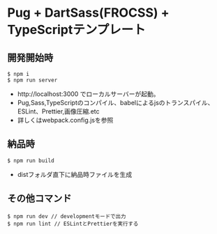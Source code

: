 # Pug + DartSass(FROCSS) + TypeScriptテンプレート

## 開発開始時
```
$ npm i
$ npm run server
```
- http://localhost:3000 でローカルサーバーが起動。
- Pug,Sass,TypeScriptのコンパイル、babelによるjsのトランスパイル、ESLint、Prettier,画像圧縮.etc
- 詳しくはwebpack.config.jsを参照

## 納品時

```
$ npm run build
```
- distフォルダ直下に納品時ファイルを生成

## その他コマンド
```
$ npm run dev // developmentモードで出力
$ npm run lint // ESLintとPrettierを実行する
```